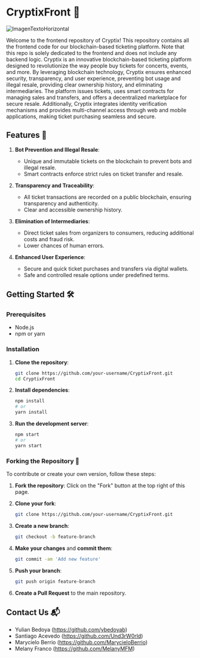 # CryptixFront 🚀
![ImagenTextoHorizontal](https://github.com/ashensoftware/CryptixFront/assets/72664432/bf32a7a6-b06c-4d18-ba44-0066e5168b14)

Welcome to the frontend repository of Cryptix! This repository contains all the frontend code for our blockchain-based ticketing platform. Note that this repo is solely dedicated to the frontend and does not include any backend logic.
Cryptix is an innovative blockchain-based ticketing platform designed to revolutionize the way people buy tickets for concerts, events, and more. By leveraging blockchain technology, Cryptix ensures enhanced security, transparency, and user experience, preventing bot usage and illegal resale, providing clear ownership history, and eliminating intermediaries. The platform issues tickets, uses smart contracts for managing sales and transfers, and offers a decentralized marketplace for secure resale. Additionally, Cryptix integrates identity verification mechanisms and provides multi-channel access through web and mobile applications, making ticket purchasing seamless and secure.

## Features 🌟
1. **Bot Prevention and Illegal Resale**:
   - Unique and immutable tickets on the blockchain to prevent bots and illegal resale.
   - Smart contracts enforce strict rules on ticket transfer and resale.

2. **Transparency and Traceability**:
   - All ticket transactions are recorded on a public blockchain, ensuring transparency and authenticity.
   - Clear and accessible ownership history.

3. **Elimination of Intermediaries**:
   - Direct ticket sales from organizers to consumers, reducing additional costs and fraud risk.
   - Lower chances of human errors.

4. **Enhanced User Experience**:
   - Secure and quick ticket purchases and transfers via digital wallets.
   - Safe and controlled resale options under predefined terms.

## Getting Started 🛠️
### Prerequisites
- Node.js
- npm or yarn

### Installation
1. **Clone the repository**:
    ```bash
    git clone https://github.com/your-username/CryptixFront.git
    cd CryptixFront
    ```
2. **Install dependencies**:
    ```bash
    npm install
    # or
    yarn install
    ```

3. **Run the development server**:
    ```bash
    npm start
    # or
    yarn start
    ```

### Forking the Repository 🍴
To contribute or create your own version, follow these steps:
1. **Fork the repository**: Click on the "Fork" button at the top right of this page.
2. **Clone your fork**:
    ```bash
    git clone https://github.com/your-username/CryptixFront.git
    ```
3. **Create a new branch**:
    ```bash
    git checkout -b feature-branch
    ```

4. **Make your changes** and **commit them**:
    ```bash
    git commit -am 'Add new feature'
    ```

5. **Push your branch**:
    ```bash
    git push origin feature-branch
    ```

6. **Create a Pull Request** to the main repository.

## Contact Us 📬
- Yulian Bedoya (https://github.com/ybedoyab)
- Santiago Acevedo (https://github.com/Und3rW0rld)
- Marycielo Berrio (https://github.com/MarycieloBerrio)
- Melany Franco (https://github.com/MelanyMFM)

